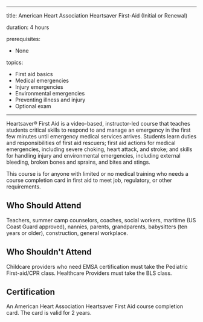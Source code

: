 
---
title: American Heart Association Heartsaver First-Aid (Initial or Renewal)

duration: 4 hours

prerequisites:
  - None

topics:
  - First aid basics
  - Medical emergencies
  - Injury emergencies
  - Environmental emergencies
  - Preventing illness and injury
  - Optional exam
---

Heartsaver® First Aid is a video-based, instructor-led course that teaches students critical skills to respond to and manage an emergency in the first few minutes until emergency medical services arrives. Students learn duties and responsibilities of first aid rescuers; first aid actions for medical emergencies, including severe choking, heart attack, and stroke; and skills for handling injury and environmental emergencies, including external bleeding, broken bones and sprains, and bites and stings.

This course is for anyone with limited or no medical training who needs a course completion card in first aid to meet job, regulatory, or other requirements.

## Who Should Attend

Teachers, summer camp counselors, coaches, social workers, maritime (US Coast Guard approved), nannies, parents, grandparents, babysitters (ten years or older), construction, general workplace.

## Who **Shouldn't** Attend

Childcare providers who need EMSA certification must take the Pediatric First-aid/CPR class. Healthcare Providers must take the BLS class.

## Certification

An American Heart Association Heartsaver First Aid course completion card. The card is valid for 2 years.
